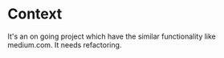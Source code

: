# Context
It's an on going project which have the similar functionality like medium.com.
It needs refactoring.


